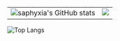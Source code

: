 
<table border="0">
<tr>
<td valign="top">
<img src="https://github-readme-stats.vercel.app/api?username=saphyxia&count_private=true&theme=buefy&show_icons=true" alt="saphyxia's GitHub stats"  />
</td>
<td valign="top">
<img src="(https://github-readme-stats.vercel.app/api/top-langs/?username=saphyxia&layout=compact) alt="saphyxia's Top language"  />
</td>
</tr>
</table>

![Top Langs](https://github-readme-stats.vercel.app/api/top-langs/?username=saphyxia&layout=compact)

